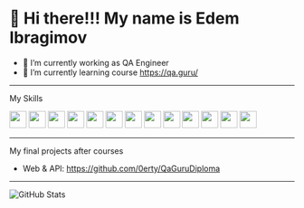 # 👋 Hi there!!! My name is Edem Ibragimov

- 🔭 I’m currently working as QA Engineer
- 🌱 I’m currently learning course https://qa.guru/

___
My Skills

<code><img height="30" src="https://cdn.jsdelivr.net/gh/devicons/devicon/icons/java/java-original-wordmark.svg"></code>
<code><img height="30" src="https://starchenkov.pro/qa-guru/img/skills/Intelij_IDEA.svg"></code>
<code><img height="30" src="https://starchenkov.pro/qa-guru/img/skills/JUnit5.svg"></code>
<code><img height="30" src="https://starchenkov.pro/qa-guru/img/skills/Selenoid.svg"></code>
<code><img height="30" src="https://starchenkov.pro/qa-guru/img/skills/Selenide.svg"></code>
<code><img height="30" src="https://starchenkov.pro/qa-guru/img/skills/Docker.svg"></code>
<code><img height="30" src="https://starchenkov.pro/qa-guru/img/skills/Jira.svg"></code>
<code><img height="30" src="https://starchenkov.pro/qa-guru/img/skills/Rest-Assured.svg"></code>
<code><img height="30" src="https://starchenkov.pro/qa-guru/img/skills/Allure_EE.svg"></code>
<code><img height="30" src="https://cdn.jsdelivr.net/gh/devicons/devicon/icons/jenkins/jenkins-original.svg"></code>
<code><img height="30" src="https://starchenkov.pro/qa-guru/img/skills/Allure_Report.svg"></code>
<code><img height="30" src="https://starchenkov.pro/qa-guru/img/skills/Appium.svg"></code>
<code><img height="30" src="https://starchenkov.pro/qa-guru/img/skills/Gradle.svg"></code>

___
My final projects after courses
- Web & API: https://github.com/0erty/QaGuruDiploma

___

![GitHub Stats](https://github-readme-stats.vercel.app/api?username=0erty&theme=radical)
